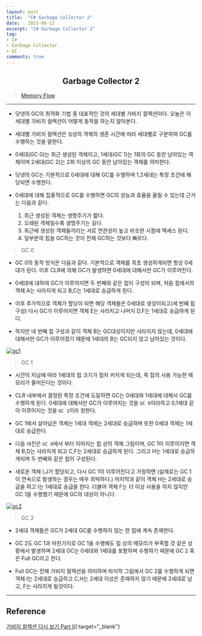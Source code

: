 ```yaml
---
layout: post
title:  "C# Garbage Collector 2"
date:   2021-06-12
excerpt: "C# Garbage Collector 2"
tag: 
- C#
- Garbage Collector
- GC
comments: true
---
```


## <center>Garbage Collector 2</center>    

>[Memory Flow](https://github.com/chanos-dev/chanos-dev.github.io/tree/master/document/2021-06-12/gc2.drawio)

---

- 닷넷의 GC의 최적화 기법 중 대표적인 것의 세대별 가비지 컬렉션이다. 오늘은 이 세대별 가비지 컬렉션이 어떻게 동작을 하는지 알아본다.

- 세대별 가비지 컬렉션은 `힙`상의 객체의 생존 시간에 따라 세대별로 구분하여 GC를 수행하는 것을 말한다.  

- 0세대(GC 0)는 최근 생성된 객체이고, 1세대(GC 1)는 1회의 GC 동안 남아있는 객체이며 2세대(GC 2)는 2회 이상의 GC 동안 남아있는 객체를 의미한다.

- 닷넷의 GC는 기본적으로 0세대에 대해 GC를 수행하며 1,2세대는 특정 조건에 해당되면 수행한다.

- 0세대에 대해 집중적으로 GC를 수행하면 GC의 성능과 효율을 올릴 수 있는데 근거는 다음과 같다.

    1. 최근 생성된 객체는 생명주기가 짧다.
    2. 오래된 객체일수록 생명주기는 길다.
    3. 최근에 생성된 객체들끼리는 서로 연관성이 높고 비슷한 시점에 엑세스 된다.
    4. 일부분의 힙을 GC하는 것이 전체 GC하는 것보다 빠르다.

> GC 0

- GC 0의 동작 방식은 다음과 같다. 기본적으로 객체를 최초 생성하게되면 항상 0세대가 된다. 이후 CLR에 의해 GC가 발생하면 0세대에 대해서만 GC가 이루어진다.

- 0세대에 대하여 GC가 이루어지면 두 번째와 같은 힙이 구성이 되며, 처음 힙에서의 객체 A는 사라지게 되고 B,C는 1세대로 승급하게 된다.

- 이후 추가적으로 객체가 할당이 되면 해당 객체들은 0세대로 생성이되고(세 번째 힙 구성) 다시 GC가 이루어지면 객체 E는 사라지고 나머지 D,F는 1세대로 승급하게 된다.

- 하지만 네 번째 힙 구성과 같이 객체 B는 GC대상이지만 사라지지 않는데, 0세대에 대해서만 GC가 이루어졌기 때문에 1세대의 B는 GC되지 않고 남아있는 것이다.

<a href="{{ site.url }}/images/posts/2021-06-12/gc1.png"><img src="{{ site.url }}/images/posts/2021-06-12/gc1.png" alt="gc1"></a> 


> GC 1

- 시간이 지남에 따라 1세대의 힙 크기가 점차 커지게 되는데, 즉 힙의 사용 가능한 메모리가 줄어든다는 것이다.

- CLR 내부에서 결정된 특정 조건에 도달하면 GC는 0세대와 1세대에 대해서 GC를 수행하게 된다. 0세대에 대해서만 GC가 이루어지는 것을 `GC 0`이라하고 0,1세대 같이 이루어지는 것을 `GC 1`이라 칭한다.

- GC 1에서 살아남은 객체는 1세대 객체는 2세대로 승급하며 또한 0세대 객체는 1세대로 승급한다.

- 다음 사진은 `GC 0`에서 부터 이어지는 힙 상의 객체 그림이며, GC 1이 이루어지면 객체 B,D는 사라지게 되고 C,F는 2세대로 승급하게 된다. 그리고 H는 1세대로 승급하게되며 두 번째와 같은 힙이 구성된다.

- 새로운 객체 I,J가 할당되고, 다시 GC 1이 이루어진다고 가정하면 (실제로는 GC 1이 연속으로 발생하는 경우는 매우 희박하다.) 마지막과 같이 객체 H는 2세대로 승급을 하고 I는 1세대로 승급을 한다. 더불어 객체 F는 더 이상 사용을 하지 않지만 GC 1을 수행했기 때문에 GC의 대상이 아니다.

<a href="{{ site.url }}/images/posts/2021-06-12/gc2.png"><img src="{{ site.url }}/images/posts/2021-06-12/gc2.png" alt="gc2"></a> 

> GC 2

- 2세대 객체들은 GC가 2세대 GC를 수행하지 않는 한 힙에 계속 존재한다.

- GC 2도 GC 1과 마찬가지로 GC 1을 수행해도 힙 상의 메모리가 부족할 것 같은 상황에서 발생하며 2세대 GC는 0세대와 1세대를 포함하며 수행하기 때문에 GC 2 혹은 Full GC라고 한다.

- Full GC는 전체 가비지 컬렉션을 의미하며 마지막 그림에서 GC 2를 수행하게 되면 객체 I는 2세대로 승급하고 C,H는 2세대 이상은 존재하지 않기 때문에 2세대로 남고, F는 사라지게 될것이다.

---

## Reference

[가비지 컬렉션 다시 보기 Part II](http://www.simpleisbest.net/post/2011/04/05/Generational-Garbage-Collection.aspx){:target="_blank"}